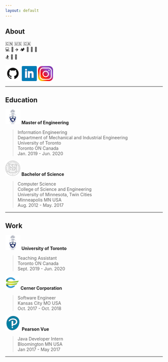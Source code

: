 ```yaml
---
layout: default
---
```




## About

:cn: :us: :canada:   
:computer: :car: :airplane: :camping: :fishing_pole_and_fish: :hamburger: :dog:   
:snowboarder: :tennis: :football:   

[![github logo](/resources/images/github.png)](https://github.com/maxxx580) [![linkedin logo](/resources/images/linkedin.png)](https://www.linkedin.com/in/zixiangma/) [![instagram logo](/resources/images/instagram.png)](https://www.instagram.com/__mzx580/)

***

## Education
![uoft logo](/resources/images/uoft.png) **Master of Engineering**     
> Information Engineering   
> Department of Mechanical and Industrial Engineering   
> University of Toronto   
> Toronto ON Canada   
> Jan. 2019 - Jun. 2020      

![uoft logo](/resources/images/umn.png) **Bachelor of Science**   
> Computer Science   
> College of Science and Engineering    
> University of Minnesota, Twin Cities   
> Minneapolis MN USA   
> Aug. 2012 - May. 2017   

***

## Work
![uoft logo](/resources/images/uoft.png) **University of Toronto**   
> Teaching Assistant   
> Toronto ON Canada   
> Sept. 2019 - Jun. 2020    

![cerner logo](/resources/images/cern.png) **Cerner Corporation**   
> Software Engineer   
> Kansas City MO USA   
> Oct. 2017 - Oct. 2018   

![pearson logo](/resources/images/pearson.png) **Pearson Vue**
> Java Developer Intern   
> Bloomington MN USA   
> Jan 2017 - May 2017   

***
